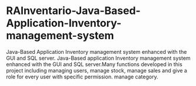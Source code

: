 # RAInventario-Java-Based-Application-Inventory-management-system
Java-Based Application Inventory management system enhanced with the GUI and SQL server. Java-Based application Inventory management system enhanced with the GUI and SQL server.Many functions developed in this project including managing users, manage stock, manage sales and give a role for every user with specific permission. manage category.
